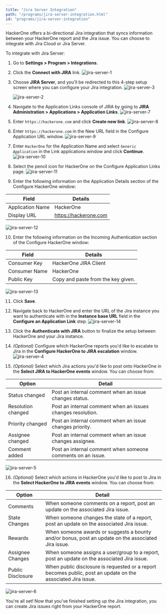 ```yaml
---
title: "Jira Server Integration"
path: "/programs/jira-server-integration.html"
id: "programs/jira-server-integration"
---
```


HackerOne offers a bi-directional Jira integration that syncs information between your HackerOne report and the Jira issue. You can choose to integrate with Jira Cloud or Jira Server. 

To integrate with Jira Server:
1. Go to **Settings > Program > Integrations**.
2. Click the **Connect with JIRA** link.
   ![jira-server-1](./images/jira-server-1.png)

3. Choose **JIRA Server**, and you'll be redirected to this 4-step setup screen where you can configure your Jira integration.
   ![jira-server-3](./images/jira-server-3.png)

   ![jira-server-2](./images/jira-server-2.png)
   
4. Navigate to the Application Links console of JIRA by going to **JIRA Administration > Applications > Application Links**. 
   ![jira-server-7](./images/jira-server-7.png)
5. Enter `https://hackerone.com` and click **Create new link**. 
   ![jira-server-8](./images/jira-server-8.png)
6. Enter `https://hackerone.com` in the New URL field in the Configure Application URL window. 
   ![jira-server-9](./images/jira-server-9.png)
7. Enter `HackerOne` for the Application Name and select `Generic Application` in the Link applications window and click **Continue**. 
   ![jira-server-10](./images/jira-server-10.png)
8.  Select the pencil icon for HackerOne on the Configure Application Links page. 
   ![jira-server-11](./images/jira-server-11.png)
9. Enter the following information on the Application Details section of the Configure HackerOne window:

Field | Details
----- | ---------
Application Name | HackerOne
Display URL | https://hackerone.com

![jira-server-12](./images/jira-server-12.png)

10. Enter the following information on the Incoming Authentication section of the Configure HackerOne window:

Field | Details
----- | --------
Consumer Key | HackerOne JIRA Client
Consumer Name | HackerOne
Public Key | Copy and paste from the key given. 

![jira-server-13](./images/jira-server-13.png)

11. Click **Save**. 
12. Navigate back to HackerOne and enter the URL of the Jira instance you want to authenticate with in the **Instance base URL** field in the **Configure an Application Link** step. 
   ![jira-server-14](./images/jira-server-14.png)
13. Click the **Authenticate with JIRA** button to finalize the setup between HackerOne and your Jira instance. 
14. *(Optional)* Configure which HackerOne reports you'd like to escalate to Jira in the **Configure HackerOne to JIRA escalation** window.
   ![jira-server-4](./images/jira-server-4.png)

15. *(Optional)* Select which Jira actions you'd like to post onto HackerOne in the **Select JIRA to HackerOne events** window. You can choose from:

Option | Detail
------ | -------
Status changed | Post an internal comment when an issue changes status.
Resolution changed | Post an internal comment when an issues changes resolution.
Priority changed | Post an internal comment when an issue changes priority.
Assignee changed | Post an internal comment when an issue changes assignee.
Comment added | Post an internal comment when someone comments on an issue. 

   ![jira-server-5](./images/jira-server-5.png)
   
16. *(Optional)* Select which actions in HackerOne you'd like to post to Jira in the **Select HackerOne to JIRA events** window. You can choose from:

Option | Detail
------ | -------
Comments | When someone comments on a report, post an update on the associated Jira issue.
State Changes | When someone changes the state of a report, post an update on the associated Jira issue.
Rewards | When someone awards or suggests a bounty and/or bonus, post an update on the associated Jira issue.
Assignee Changes | When someone assigns a user/group to a report, post an update on the associated Jira issue.
Public Disclosure | When public disclosure is requested or a report becomes public, post an update on the associated Jira issue. 

   ![jira-server-6](./images/jira-server-6.png)

You're all set! Now that you've finished setting up the Jira integration, you can create Jira issues right from your HackerOne report. 

